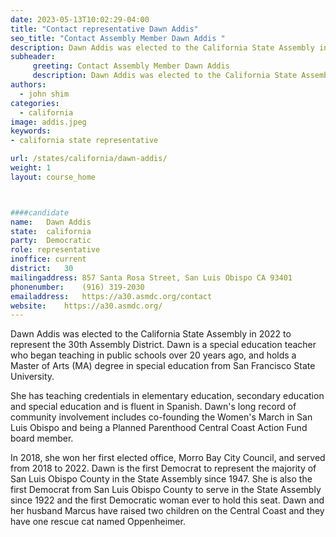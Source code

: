 ```yaml
---
date: 2023-05-13T10:02:29-04:00
title: "Contact representative Dawn Addis"
seo_title: "Contact Assembly Member Dawn Addis "
description: Dawn Addis was elected to the California State Assembly in 2022 to represent the 30th Assembly District. 
subheader:
     greeting: Contact Assembly Member Dawn Addis
     description: Dawn Addis was elected to the California State Assembly in 2022 to represent the 30th Assembly District. 
authors:
  - john shim
categories:
  - california
image: addis.jpeg
keywords:
- california state representative

url: /states/california/dawn-addis/
weight: 1
layout: course_home



####candidate
name:	Dawn Addis
state:	california
party:	Democratic
role: representative
inoffice: current
district:	30
mailingaddress:	857 Santa Rosa Street, San Luis Obispo CA 93401
phonenumber:	(916) 319-2030
emailaddress:	https://a30.asmdc.org/contact
website:	https://a30.asmdc.org/
---
```


Dawn Addis was elected to the California State Assembly in 2022 to represent the 30th Assembly District. Dawn is a special education teacher who began teaching in public schools over 20 years ago, and holds a Master of Arts (MA) degree in special education from San Francisco State University. 

She has teaching credentials in elementary education, secondary education and special education and is fluent in Spanish. Dawn's long record of community involvement includes co-founding the Women's March in San Luis Obispo and being a Planned Parenthood Central Coast Action Fund board member.

In 2018, she won her first elected office, Morro Bay City Council, and served from 2018 to 2022. Dawn is the first Democrat to represent the majority of San Luis Obispo County in the State Assembly since 1947. She is also the first Democrat from San Luis Obispo County to serve in the State Assembly since 1922 and the first Democratic woman ever to hold this seat. Dawn and her husband Marcus have raised two children on the Central Coast and they have one rescue cat named Oppenheimer.